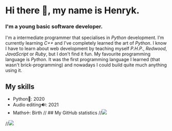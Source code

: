 # Hi there 👋, my name is Henryk.
### I'm a young basic software developer.

I'm a intermediate programmer that specialises in _Python_ development. I’m currently learning _C++_ and I've completely learned the art of _Python_. I know I have to learn about web development by teaching myself _P.H.P._, _Redwood_, _JavaScript_ or _Ruby_, but I don't find it fun. My favourite programming language is _Python_. It was the first programming language I learned (that wasn't brick-programming) and nowadays I could build quite much anything using it.

## My skills
- Python🐍: 2020
- Audio editing🔊: 2021
- Maths➗: Birth
// ## My GitHub statistics
//[![](https://github-readme-stats.vercel.app/api/top-langs/?username=lekritz)](https://github.com/anuraghazra/github-readme-stats)

//[![](https://github-readme-stats.vercel.app/api?username=lekritz)](https://github.com/anuraghazra/github-readme-stats)
